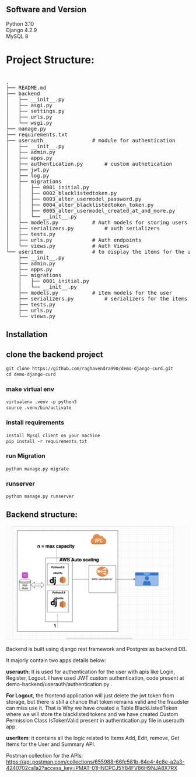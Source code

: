 
## Software and Version
Python 3.10<br />
Django 4.2.9<br />
MySQL 8<br />

# Project Structure:
<pre> 
.
├── README.md
├── backend
│   ├── __init__.py
│   ├── asgi.py
│   ├── settings.py
│   ├── urls.py
│   └── wsgi.py
├── manage.py
├── requirements.txt
├── userauth				# module for authentication
│   ├── __init__.py
│   ├── admin.py
│   ├── apps.py
│   ├── authentication.py		# custom authetication
│   ├── jwt.py
│   ├── log.py
│   ├── migrations
│   │   ├── 0001_initial.py
│   │   ├── 0002_blacklistedtoken.py
│   │   ├── 0003_alter_usermodel_password.py
│   │   ├── 0004_alter_blacklistedtoken_token.py
│   │   ├── 0005_alter_usermodel_created_at_and_more.py
│   │   └── __init__.py
│   ├── models.py			# Auth models for storing users data
│   ├── serializers.py			# auth serializers
│   ├── tests.py
│   ├── urls.py				# Auth endpoints
│   └── views.py			# Auth Views
└── useritem				# to display the items for the users
    ├── __init__.py
    ├── admin.py
    ├── apps.py
    ├── migrations
    │   ├── 0001_initial.py
    │   └── __init__.py
    ├── models.py			# item models for the user
    ├── serializers.py			# serializers for the items
    ├── tests.py			
    ├── urls.py
    └── views.py
</pre>

## Installation
## clone the backend project
	git clone https://github.com/raghavendra990/demo-django-curd.git
	cd demo-django-curd
 	
 ### make virtual env
	virtualenv .venv -p python3
 	source .venv/bin/activate
  
 ### install requirements
 	install Mysql client on your machine
 	pip install -r requirements.txt
### run Migration
	python manage.py migrate
### runserver
	python manage.py runserver
  	

## Backend structure: 
![Architecture](/loadbalancer-architecture.png)

Backend is built using django rest framework and Postgres as backend DB. 

It majorly contain two apps details below:
	
<b>userauth</b>: It is used for authentication for the user with apis like Login, Register, Logout. I have used JWT custom authentication, code present at demo-backend/userauth/authentication.py .

<b>For Logout</b>, the frontend application will just delete the jwt token from storage, but there is still a chance that token remains valid and the fraudster can miss use it. That is Why we have created a Table BlackListedToken where we will store the blacklisted tokens and we have created Custom Permission Class IsTokenValid present in authentication.py file in userauth app.

<b>userItem</b>: it contains all the logic related to Items Add, Edit, remove, Get Items for the User and Summary API.

Postman collection for the APIs: https://api.postman.com/collections/655988-66fc581b-64e4-4c8e-a2a3-4240702ca1a2?access_key=PMAT-01HNCPCJ5Y84FV86H9NJA8X7RX
